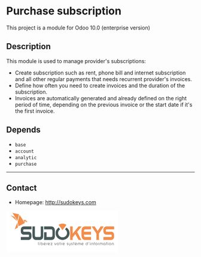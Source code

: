 # Purchase subscription
This project is a module  for Odoo 10.0 (enterprise version)

## Description
This module is used to manage provider's subscriptions:
- Create subscription such as rent, phone bill and internet subscription and all other regular payments that needs recurrent provider's invoices.
- Define how often you need to create invoices and the duration of the subscription.
- Invoices are automatically generated and already defined on the right period of time, depending on the previous invoice or the start date if it's the first invoice.

## Depends
- `base`
- `account`
- `analytic`
- `purchase`

---

## Contact
- Homepage: http://sudokeys.com

<a href="http://sudokeys.com"><img src="./static/description/logoSDK.jpg" width="300" height="110"></a>
